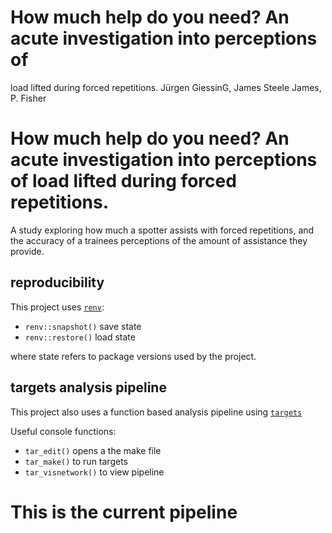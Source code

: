 # How much help do you need? An acute investigation into perceptions of
load lifted during forced repetitions.
Jürgen GiessinG, James Steele James, P. Fisher

# How much help do you need? An acute investigation into perceptions of load lifted during forced repetitions.

A study exploring how much a spotter assists with forced repetitions,
and the accuracy of a trainees perceptions of the amount of assistance
they provide.

## reproducibility

This project uses
[`renv`](https://rstudio.github.io/renv/articles/renv.html#reproducibility):

- `renv::snapshot()` save state
- `renv::restore()` load state

where state refers to package versions used by the project.

## targets analysis pipeline

This project also uses a function based analysis pipeline using
[`targets`](https://books.ropensci.org/targets/)

Useful console functions:

- `tar_edit()` opens a the make file
- `tar_make()` to run targets
- `tar_visnetwork()` to view pipeline

# This is the current pipeline

<div class="visNetwork html-widget html-fill-item-overflow-hidden html-fill-item" id="htmlwidget-b1957233a22b01e7008d" style="width:672px;height:480px;"></div>
<script type="application/json" data-for="htmlwidget-b1957233a22b01e7008d">{"x":{"nodes":{"name":["data","file","individual_data_plot","model_brms","model_data_plot","pp_check_plot","report","rhat_plot","tidy_model_brms","trace_plots","trace_pp_check_report","plot_individual_data","make_pp_check","plot_model_data","make_rhat_plot","get_data","fit_brms_model","make_trace_plots","get_tidy_model"],"type":["stem","stem","stem","stem","stem","stem","stem","stem","stem","stem","stem","function","function","function","function","function","function","function","function"],"status":["uptodate","uptodate","uptodate","uptodate","uptodate","uptodate","uptodate","uptodate","uptodate","uptodate","outdated","uptodate","uptodate","uptodate","uptodate","uptodate","uptodate","uptodate","uptodate"],"seconds":[0.01,2.7,1.76,1079.42,295.92,0.84,8.09,4.13,0.14,15.03,24,null,null,null,null,null,null,null,null],"bytes":[2128,4088,82,168237227,77,106982,895408,168392754,1941,51922362,3369653,null,null,null,null,null,null,null,null],"branches":[null,null,null,null,null,null,null,null,null,null,null,null,null,null,null,null,null,null,null],"label":["data","file","individual_data_plot","model_brms","model_data_plot","pp_check_plot","report","rhat_plot","tidy_model_brms","trace_plots","trace_pp_check_report","plot_individual_data","make_pp_check","plot_model_data","make_rhat_plot","get_data","fit_brms_model","make_trace_plots","get_tidy_model"],"color":["#354823","#354823","#354823","#354823","#354823","#354823","#354823","#354823","#354823","#354823","#78B7C5","#354823","#354823","#354823","#354823","#354823","#354823","#354823","#354823"],"id":["data","file","individual_data_plot","model_brms","model_data_plot","pp_check_plot","report","rhat_plot","tidy_model_brms","trace_plots","trace_pp_check_report","plot_individual_data","make_pp_check","plot_model_data","make_rhat_plot","get_data","fit_brms_model","make_trace_plots","get_tidy_model"],"level":[2,1,3,3,4,4,0,4,4,4,5,1,1,1,1,1,1,1,1],"shape":["dot","dot","dot","dot","dot","dot","dot","dot","dot","dot","dot","triangle","triangle","triangle","triangle","triangle","triangle","triangle","triangle"]},"edges":{"from":["data","plot_individual_data","make_trace_plots","model_brms","data","fit_brms_model","get_tidy_model","model_brms","data","model_brms","plot_model_data","pp_check_plot","rhat_plot","trace_plots","make_pp_check","model_brms","make_rhat_plot","model_brms","file","get_data"],"to":["individual_data_plot","individual_data_plot","trace_plots","trace_plots","model_brms","model_brms","tidy_model_brms","tidy_model_brms","model_data_plot","model_data_plot","model_data_plot","trace_pp_check_report","trace_pp_check_report","trace_pp_check_report","pp_check_plot","pp_check_plot","rhat_plot","rhat_plot","data","data"],"arrows":["to","to","to","to","to","to","to","to","to","to","to","to","to","to","to","to","to","to","to","to"]},"nodesToDataframe":true,"edgesToDataframe":true,"options":{"width":"100%","height":"100%","nodes":{"shape":"dot","physics":false},"manipulation":{"enabled":false},"edges":{"smooth":{"type":"cubicBezier","forceDirection":"horizontal"}},"physics":{"stabilization":false},"interaction":{"zoomSpeed":1},"layout":{"hierarchical":{"enabled":true,"direction":"LR"}}},"groups":null,"width":null,"height":null,"idselection":{"enabled":false,"style":"width: 150px; height: 26px","useLabels":true,"main":"Select by id"},"byselection":{"enabled":false,"style":"width: 150px; height: 26px","multiple":false,"hideColor":"rgba(200,200,200,0.5)","highlight":false},"main":{"text":"","style":"font-family:Georgia, Times New Roman, Times, serif;font-weight:bold;font-size:20px;text-align:center;"},"submain":null,"footer":null,"background":"rgba(0, 0, 0, 0)","highlight":{"enabled":true,"hoverNearest":false,"degree":{"from":1,"to":1},"algorithm":"hierarchical","hideColor":"rgba(200,200,200,0.5)","labelOnly":true},"collapse":{"enabled":true,"fit":false,"resetHighlight":true,"clusterOptions":null,"keepCoord":true,"labelSuffix":"(cluster)"},"legend":{"width":0.2,"useGroups":false,"position":"right","ncol":1,"stepX":100,"stepY":100,"zoom":true,"nodes":{"label":["Up to date","Outdated","Stem","Function"],"color":["#354823","#78B7C5","#899DA4","#899DA4"],"shape":["dot","dot","dot","triangle"]},"nodesToDataframe":true},"tooltipStay":300,"tooltipStyle":"position: fixed;visibility:hidden;padding: 5px;white-space: nowrap;font-family: verdana;font-size:14px;font-color:#000000;background-color: #f5f4ed;-moz-border-radius: 3px;-webkit-border-radius: 3px;border-radius: 3px;border: 1px solid #808074;box-shadow: 3px 3px 10px rgba(0, 0, 0, 0.2);"},"evals":[],"jsHooks":[]}</script>
